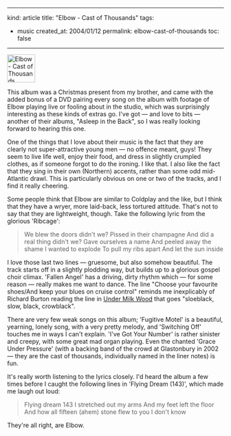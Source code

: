 -----
kind: article
title: "Elbow - Cast of Thousands"
tags:
- music
created_at: 2004/01/12
permalink: elbow-cast-of-thousands
toc: false
-----

<p class="img-shadow"><a href="http://www.amazon.co.uk/exec/obidos/ASIN/B00009NQZC/butshesagirl-21" title="Buy at Amazon.co.uk"><img src="http://www.rousette.org.uk/mt-static/blog/archives/images/B00009NQZC.02.TZZZZZZZ.jpg" height="65" width="65" alt="Elbow - Cast of Thousands" border="0" /></a></p> <p>
This album was a Christmas present from my brother, and came with the added bonus of a DVD pairing every song on the album with footage of Elbow playing live or fooling about in the studio, which was surprisingly interesting as these kinds of extras go. I've got &mdash; and love to bits &mdash; another of their albums, "Asleep in the Back", so I was really looking forward to hearing this one.
</p>

<p>One of the things that I love about their music is the fact that they are clearly not super-attractive young men &mdash; no offence meant, guys! They seem to live life well, enjoy their food, and dress in slightly crumpled clothes, as if someone forgot to do the ironing. I like that. I also like the fact that they sing in their own (Northern) accents, rather than some odd mid-Atlantic drawl. This is particularly obvious on one or two of the tracks, and I find it really cheering.</p>

<p>Some people think that Elbow are similar to Coldplay and the like, but I think that they have a wryer, more laid-back, less tortured attitude. That's not to say that they are lightweight, though. Take the following lyric from the glorious 'Ribcage':</p>

<blockquote>
<p>
We blew the doors didn't we?
Pissed in their champagne
And did a real thing didn't we?
Gave ourselves a name
And peeled away the shame
I wanted to explode
To pull my ribs apart
And let the sun inside
</p>
</blockquote>

<p>I love those last two lines &mdash; gruesome, but also somehow beautiful. The track starts off in a slightly plodding way, but builds up to a glorious gospel choir climax. 'Fallen Angel' has a driving, dirty rhythm which &mdash; for some reason &mdash; really makes me want to dance. The line "Choose your favourite shoes/And keep your blues on cruise control" reminds me inexplicably of Richard Burton reading the line in <a href="http://www.bbc.co.uk/wales/dylanthomas/bibliography/pages/under_milk_wood.shtml" title="Dylan Thomas - Under Milk Wood - BBC Radio">Under Milk Wood</a> that goes "sloeblack, slow, black, crowblack".</p>

<p>There are very few weak songs on this album; 'Fugitive Motel' is a beautiful, yearning, lonely song, with a very pretty melody, and 'Switching Off' touches me in ways I can't explain. 'I've Got Your Number' is rather sinister and creepy, with some great mad organ playing. Even the chanted 'Grace Under Pressure' (with a backing band of the crowd at Glastonbury in 2002 &mdash; they are the cast of thousands, individually named in the liner notes) is fun.</p>

<p>It's really worth listening to the lyrics closely. I'd heard the album a few times before I caught the following lines in 'Flying Dream (143)', which made me laugh out loud:</p>

<blockquote>
<p>
Flying dream 143
I stretched out my arms
And my feet left the floor
And how all fifteen (ahem) stone flew to you
I don't know
</p>
</blockquote>

<p>They're all right, are Elbow.</p>

